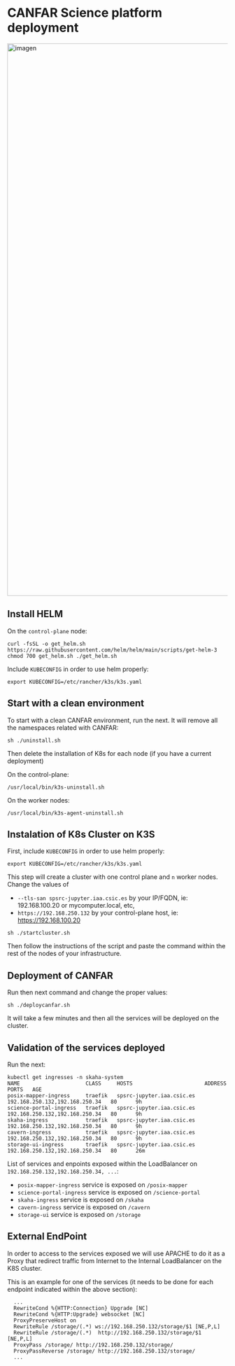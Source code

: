 # CANFAR Science platform deployment

<img width="1263" alt="imagen" src="https://github.com/manuparra/espsrc-science-platform/assets/7033451/f892d8a5-0f70-45a2-90ef-cc64882517b2">


## Install HELM

On the `control-plane` node: 

``
curl -fsSL -o get_helm.sh https://raw.githubusercontent.com/helm/helm/main/scripts/get-helm-3
chmod 700 get_helm.sh
./get_helm.sh
``

Include `KUBECONFIG` in order to use helm properly: 

```
export KUBECONFIG=/etc/rancher/k3s/k3s.yaml
```


## Start with a clean environment

To start with a clean CANFAR environment, run the next. It will remove all the namespaces related with CANFAR:

```
sh ./uninstall.sh
```

Then delete the installation of K8s for each node (if you have a current deployment)

On the control-plane:

```
/usr/local/bin/k3s-uninstall.sh
```

On the worker nodes:

```
/usr/local/bin/k3s-agent-uninstall.sh
```

## Instalation of K8s Cluster on K3S

First, include `KUBECONFIG` in order to use helm properly:

```
export KUBECONFIG=/etc/rancher/k3s/k3s.yaml
```

This step will create a cluster with one control plane and `n`  worker nodes. Change the values of 

- ``--tls-san spsrc-jupyter.iaa.csic.es`` by your IP/FQDN, ie: 192.168.100.20 or mycomputer.local, etc,
- ``https://192.168.250.132`` by your control-plane host, ie: https://192.168.100.20

```
sh ./startcluster.sh
```

Then follow the instructions of the script and paste the command within the rest of the nodes of your infrastructure.

## Deployment of CANFAR

Run then next command and change the proper values:


``
sh ./deploycanfar.sh
``

It will take a few minutes and then all the services will be deployed on the cluster.

## Validation of the services deployed

Run the next:

```
kubectl get ingresses -n skaha-system
NAME                     CLASS     HOSTS                       ADDRESS                          PORTS   AGE
posix-mapper-ingress     traefik   spsrc-jupyter.iaa.csic.es   192.168.250.132,192.168.250.34   80      9h
science-portal-ingress   traefik   spsrc-jupyter.iaa.csic.es   192.168.250.132,192.168.250.34   80      9h
skaha-ingress            traefik   spsrc-jupyter.iaa.csic.es   192.168.250.132,192.168.250.34   80      9h
cavern-ingress           traefik   spsrc-jupyter.iaa.csic.es   192.168.250.132,192.168.250.34   80      9h
storage-ui-ingress       traefik   spsrc-jupyter.iaa.csic.es   192.168.250.132,192.168.250.34   80      26m
```

List of services and enpoints exposed within the LoadBalancer on `192.168.250.132,192.168.250.34, ...`:

- `posix-mapper-ingress` service is exposed on `/posix-mapper`
- `science-portal-ingress` service is exposed on `/science-portal`
- `skaha-ingress` service is exposed on `/skaha`
- `cavern-ingress` service is exposed on `/cavern`
- `storage-ui` service is exposed on `/storage`

## External EndPoint

In order to access to the services exposed we will use APACHE to do it as a Proxy that redirect traffic from Internet to the Internal LoadBalancer on the K8S cluster.

This is an example for one of the services (it needs to be done for each endpoint indicated within the above section):

```
  ...
  RewriteCond %{HTTP:Connection} Upgrade [NC]
  RewriteCond %{HTTP:Upgrade} websocket [NC]
  ProxyPreserveHost on
  RewriteRule /storage/(.*) ws://192.168.250.132/storage/$1 [NE,P,L]
  RewriteRule /storage/(.*)  http://192.168.250.132/storage/$1 [NE,P,L]
  ProxyPass /storage/ http://192.168.250.132/storage/
  ProxyPassReverse /storage/ http://192.168.250.132/storage/
  ...
```




